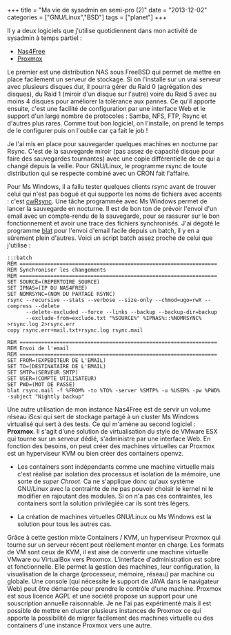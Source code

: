 +++
title = "Ma vie de sysadmin en semi-pro (2)"
date = "2013-12-02"
categories = ["GNU/Linux","BSD"]
tags = ["planet"]
+++

Il y a deux logiciels que j'utilise quotidiennent dans mon activité de sysadmin
à temps partiel :

*   [Nas4Free](http://www.nas4free.org)
*   [Proxmox](http://www.proxmox.com)

Le premier est une distribution NAS sous FreeBSD qui permet de mettre en place
facilement un serveur de stockage. Si on l'installe sur un vrai serveur avec
plusieurs disques dur, il pourra gérer du Raid 0 (agrégation des disques),
du Raid 1 (miroir d'un disque sur l'autre) voire du Raid 5 avec au moins 4 disques
pour améliorer la tolérance aux pannes. Ce qu'il apporte ensuite, c'est une
facilité de configuration par une interface Web et le support d'un large nombre
de protocoles : Samba, NFS, FTP, Rsync et d'autres plus rares. Comme tout bon logiciel,
on l'installe, on prend le temps de le configurer puis on l'oublie car ça fait le job !

Je l'ai mis en place pour sauvegarder quelques machines en nocturne par Rsync.
C'est de la sauvegarde miroir (pas assez de capacité disque pour faire des sauvegardes tournantes)
avec une copie différentielle de ce qui a changé depuis la veille. Pour GNU/Linux, le programme
rsync de toute distribution qui se respecte combiné avec un CRON fait l'affaire.

Pour Ms Windows, il a fallu tester quelques clients rsync avant de trouver celui qui n'est pas
bogué et qui supporte les noms de fichiers avec accents :
c'est [cwRsync](https://www.itefix.no/i2/content/cwrsync-free-edition). Une tâche programmée
avec Ms Windows permet de lancer la sauvegarde en nocturne. Il est de bon ton de prévoir l'envoi
d'un email avec un compte-rendu de la sauvegarde, pour se rassurer sur le bon fonctionnement et
avoir une trace des fichiers synchronisés. J'ai dégoté le programme [blat](http://www.blat.net)
pour l'envoi d'email facile depuis un batch, il y en a sûrement plein d'autres. Voici un
script batch assez proche de celui que j'utilise :


    :::batch
    REM ================================================================
    REM Synchroniser les changements
    REM ================================================================
    SET SOURCE=(REPERTOIRE SOURCE)
    SET IPNAS=(IP DU NAS4FREE)
    SET NOMRSYNC=(NOM DU PARTAGE RSYNC)
    rsync --recursive --stats --verbose --size-only --chmod=ugo=rwX --compress --delete
          --delete-excluded --force --links --backup --backup-dir=backup
          --exclude-from=exclude.txt "%SOURCE%" %IPNAS%::%NOMRSYNC% >rsync.log 2>rsync.err
    copy rsync.err+mail.txt+rsync.log rsync.mail

    REM ================================================================
    REM Envoi de l'email
    REM ================================================================
    SET FROM=(EXPEDITEUR DE L'EMAIL)
    SET TO=(DESTINATAIRE DE L'EMAIL)
    SET SMTP=(SERVEUR SMTP)
    SET USER=(COMPTE UTILISATEUR)
    SET PWD=(MOT DE PASSE)
    blat rsync.mail -f %FROM% -to %TO% -server %SMTP% -u %USER% -pw %PWD% -subject "Nightly backup"


Une autre utilisation de mon instance Nas4Free est de servir un volume réseau iScsi qui sert
de stockage partagé à un cluster Ms Windows virtualisé qui sert à des tests. Ce qui m'amène au
second logiciel : **Proxmox**. Il s'agit d'une solution de virtualisation du style de VMware ESX
qui tourne sur un serveur dédié, s'administre par une interface Web. En fonction des besoins,
on peut créer des machines virtuelles car Proxmox est un hyperviseur KVM ou bien créer des
containers openvz.

*    Les containers sont indépendants comme une machine virtuelle mais c'est réalisé par isolation
     des processus et isolation de la mémoire, une sorte de *super Chroot*. Ca ne s'applique donc
     qu'aux système GNU/Linux avec la  contrainte de ne pas pouvoir choisir le kernel ni le
     modifier en rajoutant des modules. Si on  n'a pas ces contraintes, les containers sont la
     solution privilégiée car ils sont très légers.

*    La création de machines virtuelles GNU/Linux ou Ms Windows est la solution pour tous les
     autres cas.


Grâce à cette gestion mixte Containers / KVM, un hyperviseur Proxmox qui tourne sur un serveur
récent peut réellement monter en charge. Les formats de VM sont ceux de KVM, il est aisé de convertir
une machine virtuelle VMware ou VirtualBox vers Proxmox. L'interface d'administration est sobre
et fonctionnelle. Elle permet la gestion des machines, leur configuration, la visualisation de
la charge (processeur, mémoire, réseau) par machine ou globale. Une console (qui nécessite le
support de JAVA dans le navigateur Web) peut être démarrée pour prendre le contrôle d'une machine.
Proxmox est sous licence AGPL et une société propose un support pour une souscription annuelle
raisonnable. Je ne l'ai pas expérimenté mais il est possible de mettre en cluster plusieurs instances
de Proxmox ce qui apporte la possibilité de migrer facilement des machines virtuelle ou des containers
d'une instance Proxmox vers une autre.
